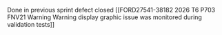 Done in previous sprint
defect closed
[[FORD27541-38182 2026 T6 P703 FNV21 Warning Warning display graphic issue was monitored during validation tests]]